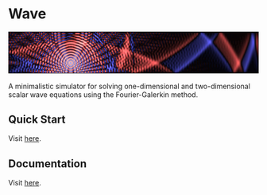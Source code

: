 # Wave

![thumbnail](https://github.com/NaokiHori/Wave/blob/main/thumbnail.jpg)

A minimalistic simulator for solving one-dimensional and two-dimensional scalar wave equations using the Fourier-Galerkin method.

## Quick Start

Visit [here](https://naokihori.github.io/Wave/index.html).

## Documentation

Visit [here](https://naokihori.github.io/Wave/docs/index.html).
